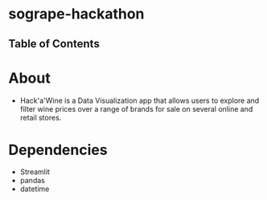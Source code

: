# sogrape-hackathon

## Table of Contents

# About

- Hack'a'Wine is a Data Visualization app that allows users to explore and filter wine prices over a range of brands for sale on several online and retail stores.

# Dependencies

- Streamlit
- pandas
- datetime

